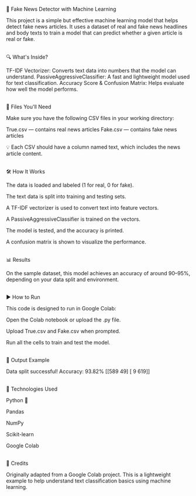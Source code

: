 📰 Fake News Detector with Machine Learning

This project is a simple but effective machine learning model that helps detect fake news articles.
It uses a dataset of real and fake news headlines and body texts to train a model that can predict whether a given article is real or fake.

<br/>
🔍 What's Inside?

TF-IDF Vectorizer: Converts text data into numbers that the model can understand.
PassiveAggressiveClassifier: A fast and lightweight model used for text classification.
Accuracy Score & Confusion Matrix: Helps evaluate how well the model performs.

<br/>
📁 Files You'll Need

Make sure you have the following CSV files in your working directory:

True.csv — contains real news articles
Fake.csv — contains fake news articles

💡 Each CSV should have a column named text, which includes the news article content.

<br/>
🛠️ How It Works

The data is loaded and labeled (1 for real, 0 for fake).

The text data is split into training and testing sets.

A TF-IDF vectorizer is used to convert text into feature vectors.

A PassiveAggressiveClassifier is trained on the vectors.

The model is tested, and the accuracy is printed.

A confusion matrix is shown to visualize the performance.

<br/>
📊 Results

On the sample dataset, this model achieves an accuracy of around 90–95%, depending on your data split and environment.

<br/>
▶️ How to Run

This code is designed to run in Google Colab:

Open the Colab notebook or upload the .py file.

Upload True.csv and Fake.csv when prompted.

Run all the cells to train and test the model.

<br/>
💬 Output Example

Data split successful!
Accuracy: 93.82%
[[589 49]
[ 9 619]]

<br/>
🧠 Technologies Used

Python 🐍

Pandas

NumPy

Scikit-learn

Google Colab

<br/>
🙌 Credits

Originally adapted from a Google Colab project.
This is a lightweight example to help understand text classification basics using machine learning.
